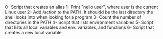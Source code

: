 0- Script that creates an alias
1- Print "hello user", where user is the current Linux user
2- Add /action to the PATH. It shouldd be the last directory the shell looks into when looking for a program
3- Count the number of directories in the PATH
4- Script that lists environment variables
5- Script that lists all local variables and env. variables, and functions
6- Script that creates a new local variable
